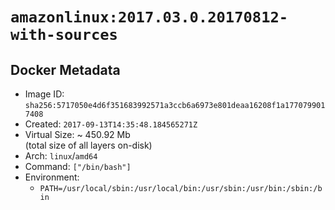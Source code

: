 # `amazonlinux:2017.03.0.20170812-with-sources`

## Docker Metadata

- Image ID: `sha256:5717050e4d6f351683992571a3ccb6a6973e801deaa16208f1a1770799017408`
- Created: `2017-09-13T14:35:48.184565271Z`
- Virtual Size: ~ 450.92 Mb  
  (total size of all layers on-disk)
- Arch: `linux`/`amd64`
- Command: `["/bin/bash"]`
- Environment:
  - `PATH=/usr/local/sbin:/usr/local/bin:/usr/sbin:/usr/bin:/sbin:/bin`
